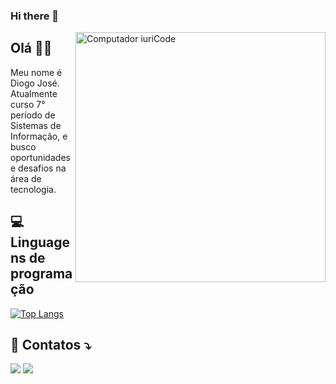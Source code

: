 ### Hi there 👋

<!--
**mrpapaia/mrpapaia** is a ✨ _special_ ✨ repository because its `README.md` (this file) appears on your GitHub profile.

Here are some ideas to get you started:

- 🔭 I’m currently working on ...
- 🌱 I’m currently learning ...
- 👯 I’m looking to collaborate on ...
- 🤔 I’m looking for help with ...
- 💬 Ask me about ...
- 📫 How to reach me: ...
- 😄 Pronouns: ...
- ⚡ Fun fact: ...
-->


<img src="https://raw.githubusercontent.com/MicaelliMedeiros/micaellimedeiros/master/image/computer-illustration.png" min-width="400px" max-width="400px" width="400px" align="right" alt="Computador iuriCode">

## Olá 👋🏻

<p align="left"> 
  Meu nome é Diogo José.
  Atualmente curso 7° período de Sistemas de Informação, e busco oportunidades e desafios na área de tecnologia.<br>
</p>

## 💻 Linguagens de programação

[![Top Langs](https://github-readme-stats.vercel.app/api/top-langs/?username=mrpapaia&layout=compact&theme=gotham&show_icons=true&locale=pt-br)](https://github.com/mrpapaia/github-readme-stats)

## 💌 Contatos ⤵️

<p align="left">
  <a href="mailto:djoser.dr@gmail.com" alt="Gmail">
  <img src="https://img.shields.io/badge/-Gmail-FF0000?style=flat-square&labelColor=FF0000&logo=gmail&logoColor=white"/></a>

  <a href="https://www.linkedin.com/in/diogo-jos%C3%A9-da-silva-ribeiro-814781129/" alt="Linkedin">
  <img src="https://img.shields.io/badge/-Linkedin-0e76a8?style=flat-square&logo=Linkedin&logoColor=white"/></a>

 

</p>  
